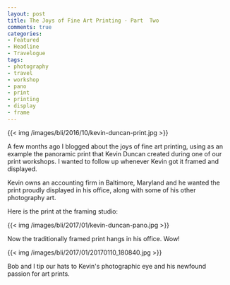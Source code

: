 ```yaml
---
layout: post
title: The Joys of Fine Art Printing - Part  Two
comments: true
categories:
- Featured
- Headline
- Travelogue
tags:
- photography
- travel
- workshop
- pano
- print
- printing
- display
- frame
---
```


{{<  img /images/bli/2016/10/kevin-duncan-print.jpg  >}}

A few months ago I blogged about the joys of fine art printing, using as an example the panoramic print that Kevin Duncan created during one of our print workshops. I wanted to follow up whenever Kevin got it framed and displayed. 

<!--more-->

Kevin owns an accounting firm in Baltimore, Maryland and he wanted the print proudly displayed in his office, along with some of his other photography art. 

Here is the print at the framing studio:

{{<  img /images/bli/2017/01/kevin-duncan-pano.jpg  >}}

Now the traditionally framed print hangs in his office. Wow! 

{{<  img /images/bli/2017/01/20170110_180840.jpg  >}}

Bob and I tip our hats to Kevin's photographic eye and his newfound passion for art prints. 









